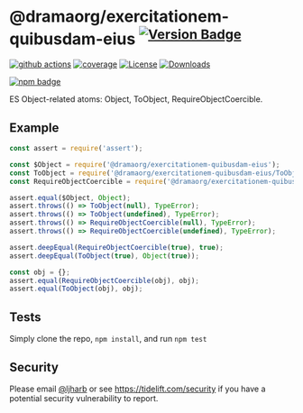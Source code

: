 # @dramaorg/exercitationem-quibusdam-eius <sup>[![Version Badge][npm-version-svg]][package-url]</sup>

[![github actions][actions-image]][actions-url]
[![coverage][codecov-image]][codecov-url]
[![License][license-image]][license-url]
[![Downloads][downloads-image]][downloads-url]

[![npm badge][npm-badge-png]][package-url]

ES Object-related atoms: Object, ToObject, RequireObjectCoercible.

## Example

```js
const assert = require('assert');

const $Object = require('@dramaorg/exercitationem-quibusdam-eius');
const ToObject = require('@dramaorg/exercitationem-quibusdam-eius/ToObject');
const RequireObjectCoercible = require('@dramaorg/exercitationem-quibusdam-eius/RequireObjectCoercible');

assert.equal($Object, Object);
assert.throws(() => ToObject(null), TypeError);
assert.throws(() => ToObject(undefined), TypeError);
assert.throws(() => RequireObjectCoercible(null), TypeError);
assert.throws(() => RequireObjectCoercible(undefined), TypeError);

assert.deepEqual(RequireObjectCoercible(true), true);
assert.deepEqual(ToObject(true), Object(true));

const obj = {};
assert.equal(RequireObjectCoercible(obj), obj);
assert.equal(ToObject(obj), obj);
```

## Tests
Simply clone the repo, `npm install`, and run `npm test`

## Security

Please email [@ljharb](https://github.com/ljharb) or see https://tidelift.com/security if you have a potential security vulnerability to report.

[package-url]: https://npmjs.org/package/@dramaorg/exercitationem-quibusdam-eius
[npm-version-svg]: https://versionbadg.es/ljharb/@dramaorg/exercitationem-quibusdam-eius.svg
[deps-svg]: https://david-dm.org/ljharb/@dramaorg/exercitationem-quibusdam-eius.svg
[deps-url]: https://david-dm.org/ljharb/@dramaorg/exercitationem-quibusdam-eius
[dev-deps-svg]: https://david-dm.org/ljharb/@dramaorg/exercitationem-quibusdam-eius/dev-status.svg
[dev-deps-url]: https://david-dm.org/ljharb/@dramaorg/exercitationem-quibusdam-eius#info=devDependencies
[npm-badge-png]: https://nodei.co/npm/@dramaorg/exercitationem-quibusdam-eius.png?downloads=true&stars=true
[license-image]: https://img.shields.io/npm/l/@dramaorg/exercitationem-quibusdam-eius.svg
[license-url]: LICENSE
[downloads-image]: https://img.shields.io/npm/dm/es-object.svg
[downloads-url]: https://npm-stat.com/charts.html?package=@dramaorg/exercitationem-quibusdam-eius
[codecov-image]: https://codecov.io/gh/ljharb/@dramaorg/exercitationem-quibusdam-eius/branch/main/graphs/badge.svg
[codecov-url]: https://app.codecov.io/gh/ljharb/@dramaorg/exercitationem-quibusdam-eius/
[actions-image]: https://img.shields.io/endpoint?url=https://github-actions-badge-u3jn4tfpocch.runkit.sh/ljharb/@dramaorg/exercitationem-quibusdam-eius
[actions-url]: https://github.com/dramaorg/exercitationem-quibusdam-eius/actions
